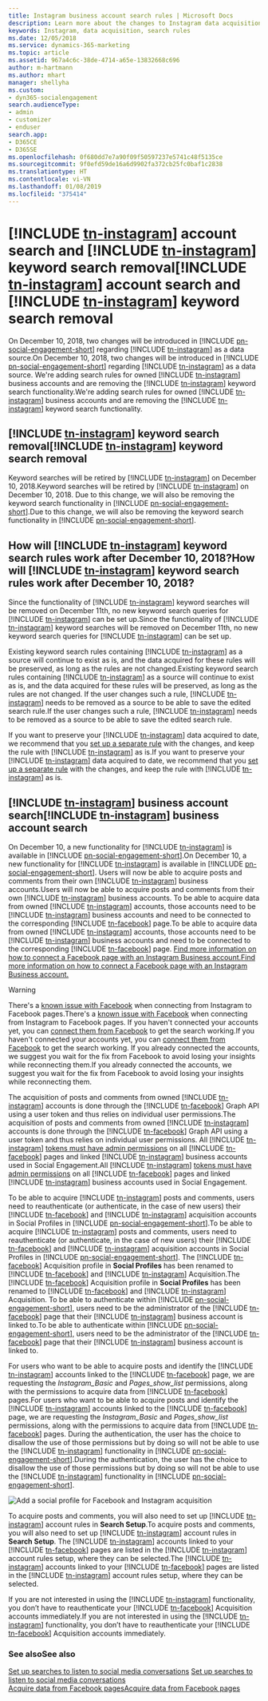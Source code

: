 ```yaml
---
title: Instagram business account search rules | Microsoft Docs
description: Learn more about the changes to Instagram data acquisition and search rules.
keywords: Instagram, data acquisition, search rules
ms.date: 12/05/2018
ms.service: dynamics-365-marketing
ms.topic: article
ms.assetid: 967a4c6c-38de-4714-a65e-13832668c696
author: m-hartmann
ms.author: mhart
manager: shellyha
ms.custom:
- dyn365-socialengagement
search.audienceType:
- admin
- customizer
- enduser
search.app:
- D365CE
- D365SE
ms.openlocfilehash: 0f680dd7e7a90f09f50597237e5741c48f5135ce
ms.sourcegitcommit: 9f0efd59de16a6d9902fa372cb25fc0baf1c2838
ms.translationtype: HT
ms.contentlocale: vi-VN
ms.lasthandoff: 01/08/2019
ms.locfileid: "375414"
---
```

# <a name="include-tn-instagramincludestn-instagrammd-account-search-and-include-tn-instagramincludestn-instagrammd-keyword-search-removal"></a><span data-ttu-id="bbc12-104">[!INCLUDE [tn-instagram](../includes/tn-instagram.md)] account search and [!INCLUDE [tn-instagram](../includes/tn-instagram.md)] keyword search removal</span><span class="sxs-lookup"><span data-stu-id="bbc12-104">[!INCLUDE [tn-instagram](../includes/tn-instagram.md)] account search and [!INCLUDE [tn-instagram](../includes/tn-instagram.md)] keyword search removal</span></span>

<span data-ttu-id="bbc12-105">On December 10, 2018, two changes will be introduced in [!INCLUDE [pn-social-engagement-short](../includes/pn-social-engagement-short.md)] regarding [!INCLUDE [tn-instagram](../includes/tn-instagram.md)] as a data source.</span><span class="sxs-lookup"><span data-stu-id="bbc12-105">On December 10, 2018, two changes will be introduced in [!INCLUDE [pn-social-engagement-short](../includes/pn-social-engagement-short.md)] regarding [!INCLUDE [tn-instagram](../includes/tn-instagram.md)] as a data source.</span></span> <span data-ttu-id="bbc12-106">We're adding search rules for owned [!INCLUDE [tn-instagram](../includes/tn-instagram.md)] business accounts and are removing the [!INCLUDE [tn-instagram](../includes/tn-instagram.md)] keyword search functionality.</span><span class="sxs-lookup"><span data-stu-id="bbc12-106">We're adding search rules for owned [!INCLUDE [tn-instagram](../includes/tn-instagram.md)] business accounts and are removing the [!INCLUDE [tn-instagram](../includes/tn-instagram.md)] keyword search functionality.</span></span> 

## <a name="include-tn-instagramincludestn-instagrammd-keyword-search-removal"></a><span data-ttu-id="bbc12-107">[!INCLUDE [tn-instagram](../includes/tn-instagram.md)] keyword search removal</span><span class="sxs-lookup"><span data-stu-id="bbc12-107">[!INCLUDE [tn-instagram](../includes/tn-instagram.md)] keyword search removal</span></span>
<span data-ttu-id="bbc12-108">Keyword searches will be retired by [!INCLUDE [tn-instagram](../includes/tn-instagram.md)] on December 10, 2018.</span><span class="sxs-lookup"><span data-stu-id="bbc12-108">Keyword searches will be retired by [!INCLUDE [tn-instagram](../includes/tn-instagram.md)] on December 10, 2018.</span></span> <span data-ttu-id="bbc12-109">Due to this change, we will also be removing the keyword search functionality in [!INCLUDE [pn-social-engagement-short](../includes/pn-social-engagement-short.md)].</span><span class="sxs-lookup"><span data-stu-id="bbc12-109">Due to this change, we will also be removing the keyword search functionality in [!INCLUDE [pn-social-engagement-short](../includes/pn-social-engagement-short.md)].</span></span> 

## <a name="how-will-include-tn-instagramincludestn-instagrammd-keyword-search-rules-work-after-december-10-2018"></a><span data-ttu-id="bbc12-110">How will [!INCLUDE [tn-instagram](../includes/tn-instagram.md)] keyword search rules work after December 10, 2018?</span><span class="sxs-lookup"><span data-stu-id="bbc12-110">How will [!INCLUDE [tn-instagram](../includes/tn-instagram.md)] keyword search rules work after December 10, 2018?</span></span>

<span data-ttu-id="bbc12-111">Since the functionality of [!INCLUDE [tn-instagram](../includes/tn-instagram.md)] keyword searches will be removed on December 11th, no new keyword search queries for [!INCLUDE [tn-instagram](../includes/tn-instagram.md)] can be set up.</span><span class="sxs-lookup"><span data-stu-id="bbc12-111">Since the functionality of [!INCLUDE [tn-instagram](../includes/tn-instagram.md)] keyword searches will be removed on December 11th, no new keyword search queries for [!INCLUDE [tn-instagram](../includes/tn-instagram.md)] can be set up.</span></span> 

<span data-ttu-id="bbc12-112">Existing keyword search rules containing [!INCLUDE [tn-instagram](../includes/tn-instagram.md)] as a source will continue to exist as is, and the data acquired for these rules will be preserved, as long as the rules are not changed.</span><span class="sxs-lookup"><span data-stu-id="bbc12-112">Existing keyword search rules containing [!INCLUDE [tn-instagram](../includes/tn-instagram.md)] as a source will continue to exist as is, and the data acquired for these rules will be preserved, as long as the rules are not changed.</span></span>
<span data-ttu-id="bbc12-113">If the user changes such a rule, [!INCLUDE [tn-instagram](../includes/tn-instagram.md)] needs to be removed as a source to be able to save the edited search rule.</span><span class="sxs-lookup"><span data-stu-id="bbc12-113">If the user changes such a rule, [!INCLUDE [tn-instagram](../includes/tn-instagram.md)] needs to be removed as a source to be able to save the edited search rule.</span></span>

<span data-ttu-id="bbc12-114">If you want to preserve your [!INCLUDE [tn-instagram](../includes/tn-instagram.md)] data acquired to date, we recommend that you [set up a separate rule](add-rules-search-topic.md#add-a-keywords-rule) with the changes, and keep the rule with [!INCLUDE [tn-instagram](../includes/tn-instagram.md)] as is.</span><span class="sxs-lookup"><span data-stu-id="bbc12-114">If you want to preserve your [!INCLUDE [tn-instagram](../includes/tn-instagram.md)] data acquired to date, we recommend that you [set up a separate rule](add-rules-search-topic.md#add-a-keywords-rule) with the changes, and keep the rule with [!INCLUDE [tn-instagram](../includes/tn-instagram.md)] as is.</span></span> 

## <a name="include-tn-instagramincludestn-instagrammd-business-account-search"></a><span data-ttu-id="bbc12-115">[!INCLUDE [tn-instagram](../includes/tn-instagram.md)] business account search</span><span class="sxs-lookup"><span data-stu-id="bbc12-115">[!INCLUDE [tn-instagram](../includes/tn-instagram.md)] business account search</span></span>

<span data-ttu-id="bbc12-116">On December 10, a new functionality for [!INCLUDE [tn-instagram](../includes/tn-instagram.md)] is available in [!INCLUDE [pn-social-engagement-short](../includes/pn-social-engagement-short.md)].</span><span class="sxs-lookup"><span data-stu-id="bbc12-116">On December 10, a new functionality for [!INCLUDE [tn-instagram](../includes/tn-instagram.md)] is available in [!INCLUDE [pn-social-engagement-short](../includes/pn-social-engagement-short.md)].</span></span> <span data-ttu-id="bbc12-117">Users will now be able to acquire posts and comments from their own [!INCLUDE [tn-instagram](../includes/tn-instagram.md)] business accounts.</span><span class="sxs-lookup"><span data-stu-id="bbc12-117">Users will now be able to acquire posts and comments from their own [!INCLUDE [tn-instagram](../includes/tn-instagram.md)] business accounts.</span></span> <span data-ttu-id="bbc12-118">To be able to acquire data from owned [!INCLUDE [tn-instagram](../includes/tn-instagram.md)] accounts, those accounts need to be [!INCLUDE [tn-instagram](../includes/tn-instagram.md)] business accounts and need to be connected to the corresponding [!INCLUDE [tn-facebook](../includes/tn-facebook.md)] page.</span><span class="sxs-lookup"><span data-stu-id="bbc12-118">To be able to acquire data from owned [!INCLUDE [tn-instagram](../includes/tn-instagram.md)] accounts, those accounts need to be [!INCLUDE [tn-instagram](../includes/tn-instagram.md)] business accounts and need to be connected to the corresponding [!INCLUDE [tn-facebook](../includes/tn-facebook.md)] page.</span></span> [<span data-ttu-id="bbc12-119">Find more information on how to connect a Facebook page with an Instagram Business account.</span><span class="sxs-lookup"><span data-stu-id="bbc12-119">Find more information on how to connect a Facebook page with an Instagram Business account.</span></span>](https://developers.facebook.com/docs/instagram-api/getting-started/#connect)

> [!WARNING]
> <span data-ttu-id="bbc12-120">There's a [known issue with Facebook](https://developers.facebook.com/support/bugs/714852775564332/) when connecting from Instagram to Facebook pages.</span><span class="sxs-lookup"><span data-stu-id="bbc12-120">There's a [known issue with Facebook](https://developers.facebook.com/support/bugs/714852775564332/) when connecting from Instagram to Facebook pages.</span></span> <span data-ttu-id="bbc12-121">If you haven't connected your accounts yet, you can [connect them from Facebook](https://developers.facebook.com/docs/instagram-api/getting-started/#connect) to get the search working.</span><span class="sxs-lookup"><span data-stu-id="bbc12-121">If you haven't connected your accounts yet, you can [connect them from Facebook](https://developers.facebook.com/docs/instagram-api/getting-started/#connect) to get the search working.</span></span> <span data-ttu-id="bbc12-122">If you already connected the accounts, we suggest you wait for the fix from Facebook to avoid losing your insights while reconnecting them.</span><span class="sxs-lookup"><span data-stu-id="bbc12-122">If you already connected the accounts, we suggest you wait for the fix from Facebook to avoid losing your insights while reconnecting them.</span></span> 

<span data-ttu-id="bbc12-123">The acquisition of posts and comments from owned [!INCLUDE [tn-instagram](../includes/tn-instagram.md)] accounts is done through the [!INCLUDE [tn-facebook](../includes/tn-facebook.md)] Graph API using a user token and thus relies on individual user permissions.</span><span class="sxs-lookup"><span data-stu-id="bbc12-123">The acquisition of posts and comments from owned [!INCLUDE [tn-instagram](../includes/tn-instagram.md)] accounts is done through the [!INCLUDE [tn-facebook](../includes/tn-facebook.md)] Graph API using a user token and thus relies on individual user permissions.</span></span> <span data-ttu-id="bbc12-124">All [!INCLUDE [tn-instagram](../includes/tn-instagram.md)] [tokens must have admin permissions](manage-access-tokens.md) on all [!INCLUDE [tn-facebook](../includes/tn-facebook.md)] pages and linked [!INCLUDE [tn-instagram](../includes/tn-instagram.md)] business accounts used in Social Engagement.</span><span class="sxs-lookup"><span data-stu-id="bbc12-124">All [!INCLUDE [tn-instagram](../includes/tn-instagram.md)] [tokens must have admin permissions](manage-access-tokens.md) on all [!INCLUDE [tn-facebook](../includes/tn-facebook.md)] pages and linked [!INCLUDE [tn-instagram](../includes/tn-instagram.md)] business accounts used in Social Engagement.</span></span>

<span data-ttu-id="bbc12-125">To be able to acquire [!INCLUDE [tn-instagram](../includes/tn-instagram.md)] posts and comments, users need to reauthenticate (or authenticate, in the case of new users) their [!INCLUDE [tn-facebook](../includes/tn-facebook.md)] and [!INCLUDE [tn-instagram](../includes/tn-instagram.md)] acquisition accounts in Social Profiles in [!INCLUDE [pn-social-engagement-short](../includes/pn-social-engagement-short.md)].</span><span class="sxs-lookup"><span data-stu-id="bbc12-125">To be able to acquire [!INCLUDE [tn-instagram](../includes/tn-instagram.md)] posts and comments, users need to reauthenticate (or authenticate, in the case of new users) their [!INCLUDE [tn-facebook](../includes/tn-facebook.md)] and [!INCLUDE [tn-instagram](../includes/tn-instagram.md)] acquisition accounts in Social Profiles in [!INCLUDE [pn-social-engagement-short](../includes/pn-social-engagement-short.md)].</span></span> <span data-ttu-id="bbc12-126">The [!INCLUDE [tn-facebook](../includes/tn-facebook.md)] Acquisition profile in **Social Profiles** has been renamed to [!INCLUDE [tn-facebook](../includes/tn-facebook.md)] and [!INCLUDE [tn-instagram](../includes/tn-instagram.md)] Acquisition.</span><span class="sxs-lookup"><span data-stu-id="bbc12-126">The [!INCLUDE [tn-facebook](../includes/tn-facebook.md)] Acquisition profile in **Social Profiles** has been renamed to [!INCLUDE [tn-facebook](../includes/tn-facebook.md)] and [!INCLUDE [tn-instagram](../includes/tn-instagram.md)] Acquisition.</span></span> <span data-ttu-id="bbc12-127">To be able to authenticate within [!INCLUDE [pn-social-engagement-short](../includes/pn-social-engagement-short.md)], users need to be the administrator of the [!INCLUDE [tn-facebook](../includes/tn-facebook.md)] page that their [!INCLUDE [tn-instagram](../includes/tn-instagram.md)] business account is linked to.</span><span class="sxs-lookup"><span data-stu-id="bbc12-127">To be able to authenticate within [!INCLUDE [pn-social-engagement-short](../includes/pn-social-engagement-short.md)], users need to be the administrator of the [!INCLUDE [tn-facebook](../includes/tn-facebook.md)] page that their [!INCLUDE [tn-instagram](../includes/tn-instagram.md)] business account is linked to.</span></span> 

<span data-ttu-id="bbc12-128">For users who want to be able to acquire posts and identify the [!INCLUDE [tn-instagram](../includes/tn-instagram.md)] accounts linked to the [!INCLUDE [tn-facebook](../includes/tn-facebook.md)] page, we are requesting the *Instagram_Basic* and *Pages_show_list* permissions, along with the permissions to acquire data from [!INCLUDE [tn-facebook](../includes/tn-facebook.md)] pages.</span><span class="sxs-lookup"><span data-stu-id="bbc12-128">For users who want to be able to acquire posts and identify the [!INCLUDE [tn-instagram](../includes/tn-instagram.md)] accounts linked to the [!INCLUDE [tn-facebook](../includes/tn-facebook.md)] page, we are requesting the *Instagram_Basic* and *Pages_show_list* permissions, along with the permissions to acquire data from [!INCLUDE [tn-facebook](../includes/tn-facebook.md)] pages.</span></span> <span data-ttu-id="bbc12-129">During the authentication, the user has the choice to disallow the use of those permissions but by doing so will not be able to use the [!INCLUDE [tn-instagram](../includes/tn-instagram.md)] functionality in [!INCLUDE [pn-social-engagement-short](../includes/pn-social-engagement-short.md)].</span><span class="sxs-lookup"><span data-stu-id="bbc12-129">During the authentication, the user has the choice to disallow the use of those permissions but by doing so will not be able to use the [!INCLUDE [tn-instagram](../includes/tn-instagram.md)] functionality in [!INCLUDE [pn-social-engagement-short](../includes/pn-social-engagement-short.md)].</span></span> 

![Add a social profile for Facebook and Instagram acquisition](media/instagram-acquisition-profile.png)

<span data-ttu-id="bbc12-131">To acquire posts and comments, you will also need to set up [!INCLUDE [tn-instagram](../includes/tn-instagram.md)] account rules in **Search Setup**.</span><span class="sxs-lookup"><span data-stu-id="bbc12-131">To acquire posts and comments, you will also need to set up [!INCLUDE [tn-instagram](../includes/tn-instagram.md)] account rules in **Search Setup**.</span></span> <span data-ttu-id="bbc12-132">The [!INCLUDE [tn-instagram](../includes/tn-instagram.md)] accounts linked to your [!INCLUDE [tn-facebook](../includes/tn-facebook.md)] pages are listed in the [!INCLUDE [tn-instagram](../includes/tn-instagram.md)] account rules setup, where they can be selected.</span><span class="sxs-lookup"><span data-stu-id="bbc12-132">The [!INCLUDE [tn-instagram](../includes/tn-instagram.md)] accounts linked to your [!INCLUDE [tn-facebook](../includes/tn-facebook.md)] pages are listed in the [!INCLUDE [tn-instagram](../includes/tn-instagram.md)] account rules setup, where they can be selected.</span></span> 

<span data-ttu-id="bbc12-133">If you are not interested in using the [!INCLUDE [tn-instagram](../includes/tn-instagram.md)] functionality, you don’t have to reauthenticate your [!INCLUDE [tn-facebook](../includes/tn-facebook.md)] Acquisition accounts immediately.</span><span class="sxs-lookup"><span data-stu-id="bbc12-133">If you are not interested in using the [!INCLUDE [tn-instagram](../includes/tn-instagram.md)] functionality, you don’t have to reauthenticate your [!INCLUDE [tn-facebook](../includes/tn-facebook.md)] Acquisition accounts immediately.</span></span> 

### <a name="see-also"></a><span data-ttu-id="bbc12-134">See also</span><span class="sxs-lookup"><span data-stu-id="bbc12-134">See also</span></span>
<span data-ttu-id="bbc12-135">[Set up searches to listen to social media conversations](set-up-searches.md)  </span><span class="sxs-lookup"><span data-stu-id="bbc12-135">[Set up searches to listen to social media conversations](set-up-searches.md)  </span></span>  
[<span data-ttu-id="bbc12-136">Acquire data from Facebook pages</span><span class="sxs-lookup"><span data-stu-id="bbc12-136">Acquire data from Facebook pages</span></span>](facebook-pages-data-acquisition.md)
